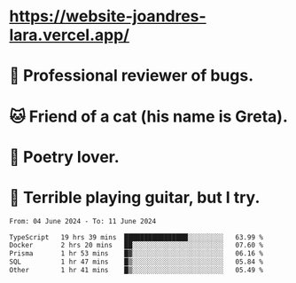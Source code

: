 # https://website-joandres-lara.vercel.app/
# 🐛 Professional reviewer of bugs.
# 🐱 Friend of a cat (his name is Greta).
# 📜 Poetry lover.
# 🎸 Terrible playing guitar, but I try.

<!--START_SECTION:waka-->

```txt
From: 04 June 2024 - To: 11 June 2024

TypeScript   19 hrs 39 mins  ████████████████░░░░░░░░░   63.99 %
Docker       2 hrs 20 mins   ██░░░░░░░░░░░░░░░░░░░░░░░   07.60 %
Prisma       1 hr 53 mins    █▓░░░░░░░░░░░░░░░░░░░░░░░   06.16 %
SQL          1 hr 47 mins    █▒░░░░░░░░░░░░░░░░░░░░░░░   05.84 %
Other        1 hr 41 mins    █▒░░░░░░░░░░░░░░░░░░░░░░░   05.49 %
```

<!--END_SECTION:waka-->
